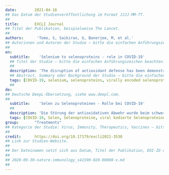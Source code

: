 ```yaml
---
date:        2021-04-16
## Das Datum der Studienveröffentlichung im Format JJJJ-MM-TT.
##
title:       EXCLI Journal
## Titel der Publikation, beispielweise The Lancet.
##
authors:      'Tomo, S, Saikiran, G, Banerjee, M, et al.'
## Autorinnen und Autoren der Studie – bitte die einfachen Anführungszeichen beachten!
##
en:
  subtitle:    'Selenium to selenoproteins - role in COVID-19'
  ## Titel der Studie – bitte die einfachen Anführungszeichen beachten!
  ##
  description: 'The disruption of antioxidant defense has been demonstrated in severe acute respiratory syndrome due to SARS-CoV infection. Selenium plays a major role in decreasing the ROS produced in response to various viral infections. Selenoprotein enzymes are essential in combating oxidative stress caused due to excessive generation of ROS. Selenium also has a role in inhibiting the activation of NF-κB, thus alleviating inflammation. In viral infections, selenoproteins have also been found to inhibit type I interferon responses, modulate T cell proliferation and oxidative burst in macrophages, and inhibit viral transcriptional activators. Potential virally encoded selenoproteins have been identified by computational analysis in different viral genomes like HIV-1, Japanese encephalitis virus (JEV), and hepatitis C virus. This review discusses the role and the possible mechanisms of selenium, selenoproteins, and virally encoded selenoproteins in the pathogenicity of viral infections. Identification of potential selenoproteins in the COVID 19 genome by computational tools will give insights further into their role in the pathogenesis of viral infections.'
  ## Abstract, Summary oder Background der Studie – bitte die einfachen Anführungszeichen beachten!
  tags: [COVID-19, selenium, selenoproteins, virally encoded selenoproteins]
  ##
de: 
## Deutsche DeepL-Übersetzung, siehe www.deepl.com.
##
  subtitle:    'Selen zu Selenoproteinen - Rolle bei COVID-19'
  ##
  description: 'Die Störung der antioxidativen Abwehr wurde beim schweren akuten respiratorischen Syndrom aufgrund einer SARS-CoV-Infektion nachgewiesen. Selen spielt eine wichtige Rolle bei der Verringerung der als Reaktion auf verschiedene Virusinfektionen produzierten ROS. Selenoprotein-Enzyme sind von wesentlicher Bedeutung bei der Bekämpfung von oxidativem Stress, der durch die übermäßige Bildung von ROS verursacht wird. Selen spielt auch eine Rolle bei der Hemmung der Aktivierung von NF-κB, wodurch Entzündungen gelindert werden. Bei Virusinfektionen hemmen Selenoproteine nachweislich die Interferonreaktion vom Typ I, modulieren die T-Zell-Proliferation und den oxidativen Burst in Makrophagen und hemmen virale Transkriptionsaktivatoren. Potenzielle viral kodierte Selenoproteine wurden durch computergestützte Analysen in verschiedenen viralen Genomen wie HIV-1, Japanisches Enzephalitis-Virus (JEV) und Hepatitis-C-Virus identifiziert. In dieser Übersicht werden die Rolle und die möglichen Mechanismen von Selen, Selenoproteinen und viral kodierten Selenoproteinen bei der Pathogenität von Virusinfektionen erörtert. Die Identifizierung potenzieller Selenoproteine im Genom von COVID 19 durch computergestützte Werkzeuge wird weitere Einblicke in ihre Rolle bei der Pathogenese viraler Infektionen geben.'
  tags: [COVID-19, Selen, Selenoproteine, viral kodierte Selenoproteine]
group:       "Treatments"
## Kategorie der Studie: Virus, Immunity, Therapeutics, Vaccines – bitte die Anführungszeichen beachten!
##
credit:      https://doi.org/10.17179/excli2021-3530
## Link zur Studien-Website.
##
## Der Dateinamen setzt sich aus Datum, Titel der Publikation, DOI-ID der Studie (nach dem letzten Slash) und der Dateiendung zusammen. Bitte den Unterstrich vor der DOI-ID beachten!
##
## 2020-09-30-nature-immunology_s41590-020-00808-x.md
##
---
```

<object data="{{ page.link }}" style='height:calc(100vh - 400px); width: 100%' type='application/pdf'></object>
